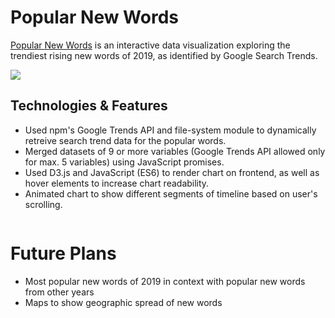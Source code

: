 # Popular New Words

[Popular New Words](https://herreon.github.io/popular-new-words/) is an interactive data visualization exploring the trendiest rising new words of 2019, as identified by Google Search Trends.

![](https://user-images.githubusercontent.com/58346289/87758993-67f65080-c7c2-11ea-9e24-7a2db15a0d13.png)

## Technologies & Features
* Used npm's Google Trends API and file-system module to dynamically retreive search trend data for the popular words.
* Merged datasets of 9 or more variables (Google Trends API allowed only for max. 5 variables) using JavaScript promises.
* Used D3.js and JavaScript (ES6) to render chart on frontend, as well as hover elements to increase chart readability.
* Animated chart to show different segments of timeline based on user's scrolling.

![]()

# Future Plans
* Most popular new words of 2019 in context with popular new words from other years
* Maps to show geographic spread of new words

